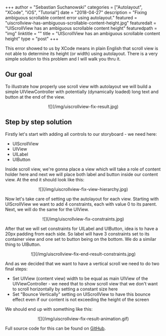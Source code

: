 +++
author = "Sebastian Suchanowski"
categories = ["Autolayout", "XCode", "iOS", "Tutorial"]
date = "2018-04-27"
description = "Fixing ambiguous scrollable content error using autolayout."
featured = "uiscrollview-has-ambiguous-scrollable-content-height.jpg"
featuredalt = "UIScrollView has an ambiguous scrollable content height"
featuredpath = "img"
linktitle = ""
title = "UIScrollView has an ambiguous scrollable content height"
type = "post"
+++


This error showed to us by XCode means in plain English that scroll view is not able to determine its height (or width) using autolayout. There is a very simple solution to this problem and I will walk you thru it.

## Our goal
To illustrate how properly use scroll view with autolayout we will build a simple UIViewController with potentially (dynamically loaded) long text and button at the end of the view.

<center>
![](/img/uiscrollview-fix-result.jpg)
</center>

## Step by step solution
Firstly let's start with adding all controls to our storyboard - we need here:

* UIScrollView
* UIView
* UILabel
* UIButton

Inside scroll view, we're gonna place a view which will take a role of content holder here and next we will place both label and button inside our content view. At the end it should look like this:

<center>
![](/img/uiscrollview-fix-view-hierarchy.jpg)
</center>

Now let's take care of setting up the autolayout for each view. Starting with UIScrollView we want to add 4 constraints, each with value 0 to its parent. Next, we will do the same for the UIView.

<center>
![](/img/uiscrollview-fix-constraints.jpg)
</center>

After that we will set constraints for UILabel and UIButton, idea is to have a 20px padding from each side. So label will have 3 constraints set to its container view and one set to button being on the bottom. We do a similar thing to UIButton.

<center>
![](/img/uiscrollview-fix-end-result-constraints.jpg)
</center>

And as we decided that we want to have a vertical scroll we need to do two final steps:
* Set UIView (content view) width to be equal as main UIView of the UIViewController - we need that to show scroll view that we don't want to scroll horizontally by setting a constant size here
* Set "Bounce Vertically" setting on UIScrollView to have this bounce effect even if our content is not exceeding the height of the screen

We should end up with something like this:

<center>
![](/img/uiscrollview-fix-result-animation.gif)
</center>

Full source code for this can be found on [GitHub](https://github.com/Synappse/tutorials/tree/master/ios/01-ambiguous-scrollable-content-height).
